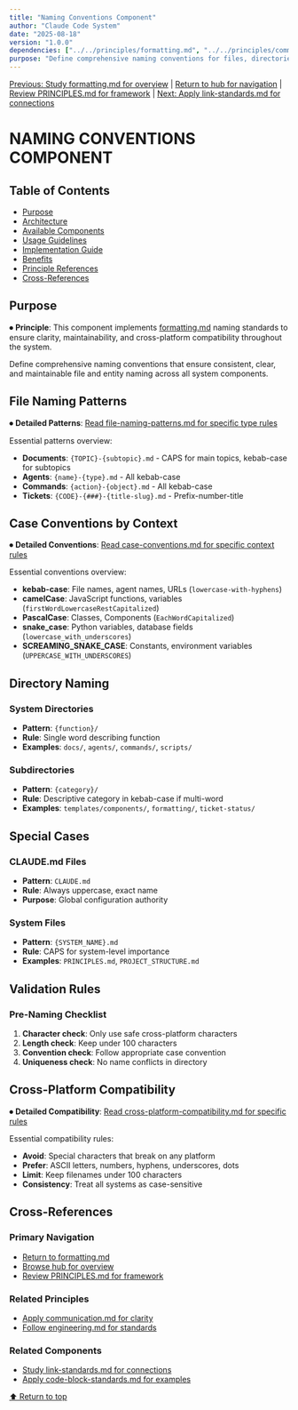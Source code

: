 ```yaml
---
title: "Naming Conventions Component"
author: "Claude Code System"
date: "2025-08-18"
version: "1.0.0"
dependencies: ["../../principles/formatting.md", "../../principles/communication.md"]
purpose: "Define comprehensive naming conventions for files, directories, and entities across platforms"
---
```


[Previous: Study formatting.md for overview](../../principles/formatting.md) | [Return to hub for navigation](../../index.md) | [Review PRINCIPLES.md for framework](../principles/PRINCIPLES.md) | [Next: Apply link-standards.md for connections](link-standards.md)

# NAMING CONVENTIONS COMPONENT

## Table of Contents
- [Purpose](#purpose)
- [Architecture](#architecture)
- [Available Components](#available-components)
- [Usage Guidelines](#usage-guidelines)
- [Implementation Guide](#implementation-guide)
- [Benefits](#benefits)
- [Principle References](#principle-references)
- [Cross-References](#cross-references)

## Purpose

⏺ **Principle**: This component implements [formatting.md](../../principles/formatting.md) naming standards to ensure clarity, maintainability, and cross-platform compatibility throughout the system.

Define comprehensive naming conventions that ensure consistent, clear, and maintainable file and entity naming across all system components.

## File Naming Patterns

⏺ **Detailed Patterns**: [Read file-naming-patterns.md for specific type rules](file-naming-patterns.md)

Essential patterns overview:
- **Documents**: `{TOPIC}-{subtopic}.md` - CAPS for main topics, kebab-case for subtopics
- **Agents**: `{name}-{type}.md` - All kebab-case
- **Commands**: `{action}-{object}.md` - All kebab-case
- **Tickets**: `{CODE}-{###}-{title-slug}.md` - Prefix-number-title

## Case Conventions by Context

⏺ **Detailed Conventions**: [Read case-conventions.md for specific context rules](case-conventions.md)

Essential conventions overview:
- **kebab-case**: File names, agent names, URLs (`lowercase-with-hyphens`)
- **camelCase**: JavaScript functions, variables (`firstWordLowercaseRestCapitalized`)
- **PascalCase**: Classes, Components (`EachWordCapitalized`)
- **snake_case**: Python variables, database fields (`lowercase_with_underscores`)
- **SCREAMING_SNAKE_CASE**: Constants, environment variables (`UPPERCASE_WITH_UNDERSCORES`)

## Directory Naming

### System Directories
- **Pattern**: `{function}/` 
- **Rule**: Single word describing function
- **Examples**: `docs/`, `agents/`, `commands/`, `scripts/`

### Subdirectories
- **Pattern**: `{category}/`
- **Rule**: Descriptive category in kebab-case if multi-word
- **Examples**: `templates/components/`, `formatting/`, `ticket-status/`

## Special Cases

### CLAUDE.md Files
- **Pattern**: `CLAUDE.md`
- **Rule**: Always uppercase, exact name
- **Purpose**: Global configuration authority

### System Files
- **Pattern**: `{SYSTEM_NAME}.md`
- **Rule**: CAPS for system-level importance
- **Examples**: `PRINCIPLES.md`, `PROJECT_STRUCTURE.md`

## Validation Rules

### Pre-Naming Checklist
1. **Character check**: Only use safe cross-platform characters
2. **Length check**: Keep under 100 characters
3. **Convention check**: Follow appropriate case convention
4. **Uniqueness check**: No name conflicts in directory

## Cross-Platform Compatibility

⏺ **Detailed Compatibility**: [Read cross-platform-compatibility.md for specific rules](cross-platform-compatibility.md)

Essential compatibility rules:
- **Avoid**: Special characters that break on any platform
- **Prefer**: ASCII letters, numbers, hyphens, underscores, dots
- **Limit**: Keep filenames under 100 characters
- **Consistency**: Treat all systems as case-sensitive

## Cross-References

### Primary Navigation
- [Return to formatting.md](../../principles/formatting.md)
- [Browse hub for overview](../../index.md)
- [Review PRINCIPLES.md for framework](../principles/PRINCIPLES.md)

### Related Principles
- [Apply communication.md for clarity](../../principles/communication.md)
- [Follow engineering.md for standards](../../principles/engineering.md)

### Related Components
- [Study link-standards.md for connections](link-standards.md)
- [Apply code-block-standards.md for examples](code-block-standards.md)

[⬆ Return to top](#naming-conventions-component)